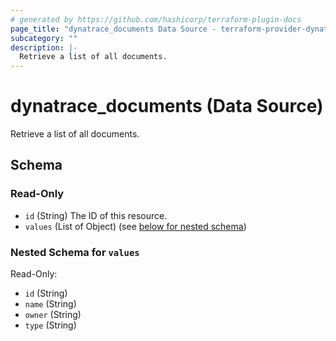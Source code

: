 ```yaml
---
# generated by https://github.com/hashicorp/terraform-plugin-docs
page_title: "dynatrace_documents Data Source - terraform-provider-dynatrace"
subcategory: ""
description: |-
  Retrieve a list of all documents.
---
```


# dynatrace_documents (Data Source)

Retrieve a list of all documents.



<!-- schema generated by tfplugindocs -->
## Schema

### Read-Only

- `id` (String) The ID of this resource.
- `values` (List of Object) (see [below for nested schema](#nestedatt--values))

<a id="nestedatt--values"></a>
### Nested Schema for `values`

Read-Only:

- `id` (String)
- `name` (String)
- `owner` (String)
- `type` (String)


